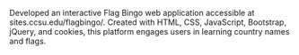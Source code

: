 Developed an interactive Flag Bingo web application accessible at sites.ccsu.edu/flagbingo/. Created with
HTML, CSS, JavaScript, Bootstrap, jQuery, and cookies, this platform engages users in learning country
names and flags.
